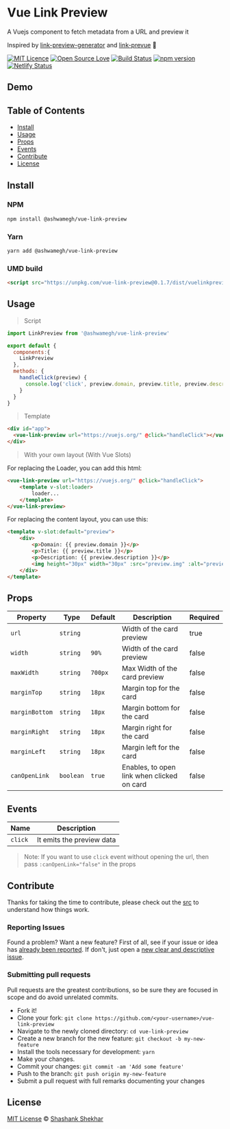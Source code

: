 # Vue Link Preview

A Vuejs component to fetch metadata from a URL and preview it 

Inspired by [link-preview-generator](https://github.com/AndrejGajdos/link-preview-generator) and [link-prevue](https://github.com/nivaldomartinez/link-prevue) 🙏

[![MIT Licence](https://badges.frapsoft.com/os/mit/mit.svg?v=103)](https://opensource.org/licenses/mit-license.php)
[![Open Source Love](https://badges.frapsoft.com/os/v2/open-source.svg?v=103)](https://github.com/ashwamegh/vue-link-preview/)
[![Build Status](https://travis-ci.org/ashwamegh/link-preview-vue.svg?branch=master)](https://travis-ci.org/github/ashwamegh/link-preview-vue)
[![npm version](https://badge.fury.io/js/link-preview-vue.svg)](https://www.npmjs.com/package/link-preview-vue)
[![Netlify Status](https://api.netlify.com/api/v1/badges/034f75bc-1190-436b-922e-07d0b284b9c3/deploy-status)](https://app.netlify.com/sites/link-preview/deploys)

## Demo

## Table of Contents

- [Install](#install)
- [Usage](#usage)
- [Props](#props)
- [Events](#events)
- [Contribute](#contribute)
- [License](#license)

## Install

### NPM

```sh
npm install @ashwamegh/vue-link-preview
```

### Yarn

```sh
yarn add @ashwamegh/vue-link-preview
```

### UMD build

```html
<script src="https://unpkg.com/vue-link-preview@0.1.7/dist/vuelinkpreview.umd.js"></script>
```

## Usage

> Script

```javascript
import LinkPreview from '@ashwamegh/vue-link-preview'

export default {
  components:{
    LinkPreview
  },
  methods: {
    handleClick(preview) {
      console.log('click', preview.domain, preview.title, preview.description, preview.img)
    }
  }
}
```

> Template

```html
<div id="app">
  <vue-link-preview url="https://vuejs.org/" @click="handleClick"></vue-link-preview>
</div>
```

> With your own layout (With Vue Slots)

For replacing the Loader, you can add this html:

```html
<vue-link-preview url="https://vuejs.org/" @click="handleClick">
	<template v-slot:loader>
        loader...
    </template>
</vue-link-preview>
```

For replacing the content layout, you can use this:

```html
<template v-slot:default="preview">
	<div>
		<p>Domain: {{ preview.domain }}</p>
		<p>Title: {{ preview.title }}</p>
		<p>Description: {{ preview.description }}</p>
		<img height="30px" width="30px" :src="preview.img" :alt="preview.title ">
	</div>
</template>
```

## Props

| Property      | Type          | Default       | Description | Required |
| ------------- | ------------- | ------------- | ----------- | -------- |
| `url` | `string` |  | Width of the card preview | true |
| `width` | `string` | `90%` | Width of the card preview | false |
| `maxWidth` | `string` | `700px` | Max Width of the card preview | false |
| `marginTop` | `string` | `18px` | Margin top for the card | false |
| `marginBottom` | `string` | `18px` | Margin bottom for the card | false |
| `marginRight` | `string` | `18px` | Margin right for the card | false |
| `marginLeft` | `string` | `18px` | Margin left for the card | false |
| `canOpenLink` | `boolean` | `true` | Enables, to open link when clicked on card | false |

## Events

| Name      | Description |
| --------- | ----------- |
| `click` | It emits the preview data |

> Note: If you want to use `click` event without opening the url, then pass `:canOpenLink="false"` in the props

## Contribute

Thanks for taking the time to contribute, please check out the [src](src) to understand how things work.

### Reporting Issues

Found a problem? Want a new feature? First of all, see if your issue or idea has [already been reported](../../issues).
If don't, just open a [new clear and descriptive issue](../../issues/new).

### Submitting pull requests

Pull requests are the greatest contributions, so be sure they are focused in scope and do avoid unrelated commits.

- Fork it!
- Clone your fork: `git clone https://github.com/<your-username>/vue-link-preview`
- Navigate to the newly cloned directory: `cd vue-link-preview`
- Create a new branch for the new feature: `git checkout -b my-new-feature`
- Install the tools necessary for development: `yarn`
- Make your changes.
- Commit your changes: `git commit -am 'Add some feature'`
- Push to the branch: `git push origin my-new-feature`
- Submit a pull request with full remarks documenting your changes

## License

[MIT License](https://opensource.org/licenses/MIT) © [Shashank Shekhar](https://ashwamegh.github.io)
